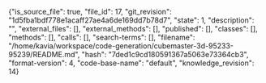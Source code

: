 {"is_source_file": true, "file_id": 17, "git_revision": "1d5fba1bdf778e1acaff27ae4a6de169dd7b78d7", "state": 1, "description": "", "external_files": [], "external_methods": [], "published": [], "classes": [], "methods": [], "calls": [], "search-terms": [], "filename": "/home/kavia/workspace/code-generation/cubemaster-3d-95233-95239/README.md", "hash": "7ded1c9cd180591367a5063e73364cb3", "format-version": 4, "code-base-name": "default", "knowledge_revision": 14}